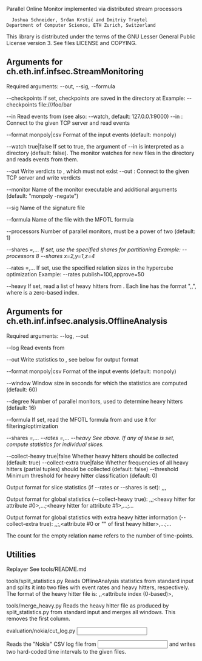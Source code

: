 Parallel Online Monitor implemented via distributed stream processors

      Joshua Schneider, Srđan Krstić and Dmitriy Traytel
    Department of Computer Science, ETH Zurich, Switzerland


This library is distributed under the terms of the GNU Lesser General
Public License version 3. See files LICENSE and COPYING.


Arguments for ch.eth.inf.infsec.StreamMonitoring
------------------------------------------------

Required arguments: --out, --sig, --formula

--checkpoints <URI>         If set, checkpoints are saved in the directory at <URI>
                            Example: --checkpoints file:///foo/bar

--in <file>                 Read events from <file> (see also: --watch, default: 127.0.0.1:9000)
--in <host>:<port>          Connect to the given TCP server and read events

--format monpoly|csv        Format of the input events (default: monpoly)

--watch true|false          If set to true, the argument of --in is interpreted as a directory (default: false).
                            The monitor watches for new files in the directory and reads events from them.

--out <file>                Write verdicts to <file>, which must not exist
--out <host>:<port>         Connect to the given TCP server and write verdicts

--monitor <command>         Name of the monitor executable and additional arguments (default: "monpoly -negate")

--sig <file>                Name of the signature file

--formula <file>            Name of the file with the MFOTL formula

--processors <N>            Number of parallel monitors, must be a power of two (default: 1)

--shares <var>=<N>,...      If set, use the specified shares for partitioning
                            Example: --processors 8 --shares x=2,y=1,z=4

--rates <relation>=<N>,...  If set, use the specified relation sizes in the hypercube optimization
                            Example: --rates publish=100,approve=50

--heavy <file>              If set, read a list of heavy hitters from <file>.
                            Each line has the format "<relation>,<attribute>,<value>", where <attribute>
                            is a zero-based index.


Arguments for ch.eth.inf.infsec.analysis.OfflineAnalysis
--------------------------------------------------------

Required arguments: --log, --out

--log <file>                Read events from <file>

--out <file>                Write statistics to <file>, see below for output format

--format monpoly|csv        Format of the input events (default: monpoly)

--window <size>             Window size in seconds for which the statistics are computed (default: 60)

--degree <N>                Number of parallel monitors, used to determine heavy hitters (default: 16)

--formula <file>            If set, read the MFOTL formula from <file> and use it for filtering/optimization

--shares <var>=<N>,...
--rates <relation>=<N>,...
--heavy <file>              See above. If any of these is set, compute statistics for individual slices.

--collect-heavy true|false  Whether heavy hitters should be collected (default: true)
--collect-extra true|false  Whether frequencies of all heavy hitters (partial tuples) should be collected (default: false)
--threshold <N>             Minimum threshold for heavy hitter classification (default: 0)


Output format for slice statistics (if --rates or --shares is set):
<start time of window>,<slice id>,<relation>,<count>

Output format for global statistics (--collect-heavy true):
<start time of window>,<relation>,<count>;<heavy hitter for attribute #0>,...;<heavy hitter for attribute #1>,...;...

Output format for global statistics with extra heavy hitter information (--collect-extra true):
<start time of window>,<relation>,<count>;<first heavy hitter count>,<attribute #0 or "" of first heavy hitter>,...;...

The count for the empty relation name refers to the number of time-points.


Utilities
---------

Replayer
    See tools/README.md

tools/split_statistics.py <rates> <heavy>
    Reads OfflineAnalysis statistics from standard input and splits it into two files with event rates and heavy hitters, respectively.
    The format of the heavy hitter file is: <start time of window>,<relation>,<attribute index (0-based)>,<value>

tools/merge_heavy.py
    Reads the heavy hitter file as produced by split_statistics.py from standard input and merges all windows. This removes the first column.

evaluation/nokia/cut_log.py <input> <past output> <main output>
    Reads the "Nokia" CSV log file from <input> and writes two hard-coded time intervals to the given files.
